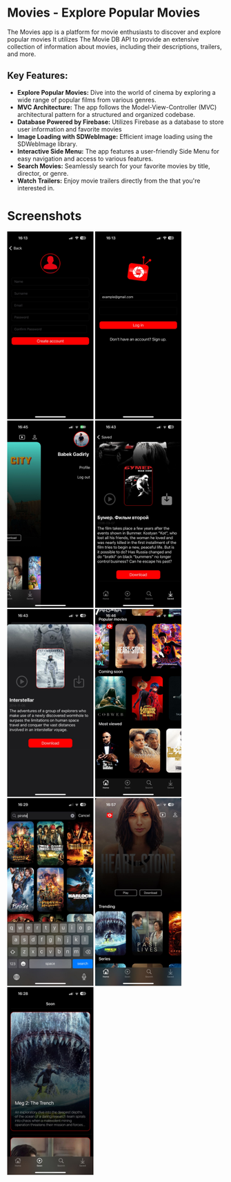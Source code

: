 <h1>Movies - Explore Popular Movies</h1>

<p>The Movies app is a platform for movie enthusiasts to discover and explore popular movies It utilizes The Movie DB API to provide an extensive collection of information about movies, including their descriptions, trailers, and more.</p>

<h2>Key Features:</h2>

<ul>
  <li><strong>Explore Popular Movies:</strong> Dive into the world of cinema by exploring a wide range of popular films from various genres.</li>
  <li><strong>MVC Architecture:</strong> The app follows the Model-View-Controller (MVC) architectural pattern for a structured and organized codebase.</li>
  <li><strong>Database Powered by Firebase:</strong> Utilizes Firebase as a database to store user information and favorite movies</li>
  <li><strong>Image Loading with SDWebImage:</strong> Efficient image loading using the SDWebImage library.</li>
  <li><strong>Interactive Side Menu:</strong> The app features a user-friendly Side Menu for easy navigation and access to various features.</li>
  <li><strong>Search Movies:</strong> Seamlessly search for your favorite movies by title, director, or genre.</li>
  <li><strong>Watch Trailers:</strong> Enjoy movie trailers directly from the that you're interested in.</li>
</ul>

<h1>Screenshots</h1>

<!-- Replace the image URLs with your actual screenshot URLs -->
<img src="https://github.com/gadirly/Movies/blob/main/Screenshots/1692969386988.jpeg" alt="Screenshot 1" width="200"/>
<img src="https://github.com/gadirly/Movies/blob/main/Screenshots/1692969387350.jpeg" alt="Screenshot 2" width="200"/>
<img src="https://github.com/gadirly/Movies/blob/main/Screenshots/1692969387771.jpeg" alt="Screenshot 3" width="200"/>
<img src="https://github.com/gadirly/Movies/blob/main/Screenshots/1692969388090.jpeg" alt="Screenshot 4" width="200"/>
<img src="https://github.com/gadirly/Movies/blob/main/Screenshots/1692969388946.jpeg" alt="Screenshot 4" width="200"/>
<img src="https://github.com/gadirly/Movies/blob/main/Screenshots/1692969390331.jpeg" alt="Screenshot 4" width="200"/>
<img src="https://github.com/gadirly/Movies/blob/main/Screenshots/1692969390729.jpeg" alt="Screenshot 4" width="200"/>
<img src="https://github.com/gadirly/Movies/blob/main/Screenshots/1692969390789.jpeg" alt="Screenshot 4" width="200"/>
<img src="https://github.com/gadirly/Movies/blob/main/Screenshots/1692969399370.jpeg" alt="Screenshot 4" width="200"/>
